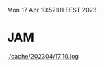 Mon 17 Apr 10:52:01 EEST 2023
# JAM
<a href='./cache/202304/17_10.log'>./cache/202304/17_10.log</a>
